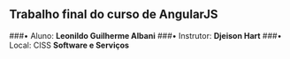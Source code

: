 ## Trabalho final do curso de AngularJS
###• Aluno: **Leonildo Guilherme Albani**
###• Instrutor: **Djeison Hart**
###• Local: CISS **Software e Serviços**
